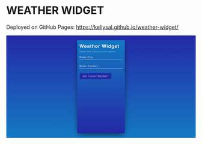# WEATHER WIDGET

Deployed on GitHub Pages: https://kellysal.github.io/weather-widget/

![Screenshot](/assets/images/weather-screen.gif)